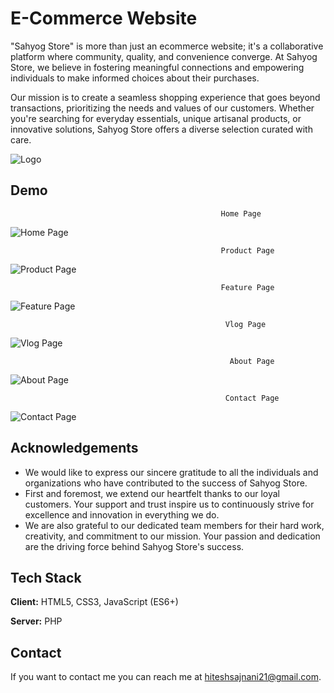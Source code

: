 
# E-Commerce Website

"Sahyog Store" is more than just an ecommerce website; it's a collaborative platform where community, quality, and convenience converge. At Sahyog Store, we believe in fostering meaningful connections and empowering individuals to make informed choices about their purchases.

Our mission is to create a seamless shopping experience that goes beyond transactions, prioritizing the needs and values of our customers. Whether you're searching for everyday essentials, unique artisanal products, or innovative solutions, Sahyog Store offers a diverse selection curated with care.


![Logo](https://i.postimg.cc/PfbqD4YS/logo-no-background.png)


## Demo
                                                   Home Page
![Home Page](https://i.postimg.cc/x8sDRc01/Home-Page.jpg)

                                                   Product Page
![Product Page](https://i.postimg.cc/jdCGTqxy/Product-Page.jpg)

                                                   Feature Page
![Feature Page](https://i.postimg.cc/x8XgwCvC/Feature-Page.jpg)

                                                    Vlog Page
![Vlog Page](https://i.postimg.cc/fy15DNCv/Vlog-Page.jpg)

                                                     About Page
![About Page](https://i.postimg.cc/gJnTWNdm/About-Page.jpg)

                                                    Contact Page
![Contact Page](https://i.postimg.cc/6przJFvd/Contact-Page.jpg)
## Acknowledgements

 - We would like to express our sincere gratitude to all the individuals and organizations who have contributed to the success of Sahyog Store.
 - First and foremost, we extend our heartfelt thanks to our loyal customers. Your support and trust inspire us to continuously strive for excellence and innovation in everything we do.
 - We are also grateful to our dedicated team members for their hard work, creativity, and commitment to our mission. Your passion and dedication are the driving force behind Sahyog Store's success.


## Tech Stack

**Client:** HTML5, CSS3, JavaScript (ES6+)

**Server:** PHP

## Contact

If you want to contact me you can reach me at hiteshsajnani21@gmail.com.
